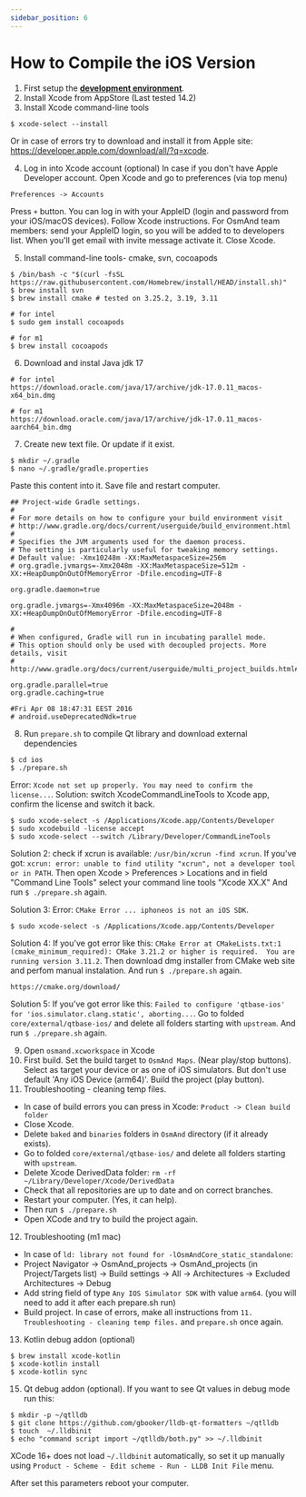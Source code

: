 ```yaml
---
sidebar_position: 6
---
```


# How to Compile the iOS Version

1. First setup the **[development environment](setup-the-dev-environment.md)**.
2. Install Xcode from AppStore (Last tested 14.2)
3. Install Xcode command-line tools
  ```
  $ xcode-select --install
  ```
  Or in case of errors try to download and install it from Apple site: <https://developer.apple.com/download/all/?q=xcode>.

4. Log in into Xcode account (optional)
  In case if you don't have Apple Developer account. Open Xcode and go to preferences (via top menu)
  ```
  Preferences -> Accounts
  ```
  Press `+` button. You can log in with your AppleID (login and password from your iOS/macOS devices). Follow Xcode instructions.
  For OsmAnd team members: send your AppleID login, so you will be added to to developers list. When you'll get email with invite message activate it.
  Close Xcode.

5. Install command-line tools- cmake, svn, cocoapods
  ```
  $ /bin/bash -c "$(curl -fsSL https://raw.githubusercontent.com/Homebrew/install/HEAD/install.sh)"
  $ brew install svn
  $ brew install cmake # tested on 3.25.2, 3.19, 3.11

  # for intel
  $ sudo gem install cocoapods

  # for m1
  $ brew install cocoapods
  ```
6. Download and instal Java jdk 17
  ```
  # for intel
  https://download.oracle.com/java/17/archive/jdk-17.0.11_macos-x64_bin.dmg

  # for m1
  https://download.oracle.com/java/17/archive/jdk-17.0.11_macos-aarch64_bin.dmg
  ```

7. Create new text file. Or update if it exist.
  ```
  $ mkdir ~/.gradle
  $ nano ~/.gradle/gradle.properties
  ```

  Paste this content into it. Save file and restart computer.

```
## Project-wide Gradle settings.
#
# For more details on how to configure your build environment visit
# http://www.gradle.org/docs/current/userguide/build_environment.html
#
# Specifies the JVM arguments used for the daemon process.
# The setting is particularly useful for tweaking memory settings.
# Default value: -Xmx10248m -XX:MaxMetaspaceSize=256m
# org.gradle.jvmargs=-Xmx2048m -XX:MaxMetaspaceSize=512m -XX:+HeapDumpOnOutOfMemoryError -Dfile.encoding=UTF-8

org.gradle.daemon=true

org.gradle.jvmargs=-Xmx4096m -XX:MaxMetaspaceSize=2048m -XX:+HeapDumpOnOutOfMemoryError -Dfile.encoding=UTF-8

#
# When configured, Gradle will run in incubating parallel mode.
# This option should only be used with decoupled projects. More details, visit
# http://www.gradle.org/docs/current/userguide/multi_project_builds.html#sec:decoupled_projects

org.gradle.parallel=true
org.gradle.caching=true

#Fri Apr 08 18:47:31 EEST 2016
# android.useDeprecatedNdk=true
```

8. Run `prepare.sh` to compile Qt library and download external dependencies
  ```
  $ cd ios
  $ ./prepare.sh
  ```

  Error: `Xcode not set up properly. You may need to confirm the license...`.
  Solution: switch XcodeCommandLineTools to Xcode app, confirm the license and switch it back.
  ```
  $ sudo xcode-select -s /Applications/Xcode.app/Contents/Developer
  $ sudo xcodebuild -license accept
  $ sudo xcode-select --switch /Library/Developer/CommandLineTools
  ```

  Solution 2: check if xcrun is available: ``` /usr/bin/xcrun -find xcrun ```. If you've got: ``` xcrun: error: unable to find utility "xcrun", not a developer tool or in PATH ```. Then open Xcode > Preferences > Locations and in field "Command Line Tools" select your command line tools "Xcode XX.X" And run `$ ./prepare.sh` again.

  Solution 3: Error: `CMake Error ... iphoneos is not an iOS SDK`.
  ```
  $ sudo xcode-select -s /Applications/Xcode.app/Contents/Developer
  ```

  Solution 4: If you've got error like this: ``` CMake Error at CMakeLists.txt:1 (cmake_minimum_required): CMake 3.21.2 or higher is required.  You are running version 3.11.2 ```. Then download dmg installer from CMake web site and perfom manual instalation. And run `$ ./prepare.sh` again.
  ```
  https://cmake.org/download/
  ```

  Solution 5: If you've got error like this: ```Failed to configure 'qtbase-ios' for 'ios.simulator.clang.static', aborting...```. Go to folded ```core/external/qtbase-ios/``` and delete all folders starting with ```upstream```.  And run `$ ./prepare.sh` again.


9. Open `osmand.xcworkspace` in Xcode
10. First build.
  Set the build target to `OsmAnd Maps`. (Near play/stop buttons). Select as target your device or as one of iOS simulators. But don't use default 'Any iOS Device (arm64)'. Build the project (play button).
11. Troubleshooting - cleaning temp files.
  - In case of build errors you can press in Xcode: ```Product -> Clean build folder```
  - Close Xcode.
  - Delete `baked` and `binaries` folders in `OsmAnd` directory (if it already exists).
  - Go to folded ```core/external/qtbase-ios/``` and delete all folders starting with ```upstream```.
  - Delete Xcode DerivedData folder: ``` rm -rf ~/Library/Developer/Xcode/DerivedData ```
  - Check that all repositories are up to date and on correct branches.
  - Restart your computer. (Yes, it can help).
  - Then run `$ ./prepare.sh`
  - Open XCode and try to build the project again.

12. Troubleshooting (m1 mac)
  - In case of ```ld: library not found for -lOsmAndCore_static_standalone```:
  - Project Navigator -> OsmAnd_projects -> OsmAnd_projects (in Project/Targets list) -> Build settings -> All -> Architectures -> Excluded Architectures -> Debug
  - Add string field of type ```Any IOS Simulator SDK``` with value ```arm64```. (you will need to add it after each prepare.sh run)
  - Build project. In case of errors, make all instructions from ```11. Troubleshooting - cleaning temp files.``` and ```prepare.sh``` once again.

13. Kotlin debug addon (optional)
```
$ brew install xcode-kotlin
$ xcode-kotlin install
$ xcode-kotlin sync
```

15. Qt debug addon (optional). If you want to see Qt values in debug mode run this:
  ```
$ mkdir -p ~/qtlldb
$ git clone https://github.com/gbooker/lldb-qt-formatters ~/qtlldb
$ touch  ~/.lldbinit
$ echo "command script import ~/qtlldb/both.py" >> ~/.lldbinit
  ```

XCode 16+ does not load `~/.lldbinit` automatically, so set it up manually using `Product - Scheme - Edit scheme - Run - LLDB Init File` menu.

After set this parameters reboot your computer.
